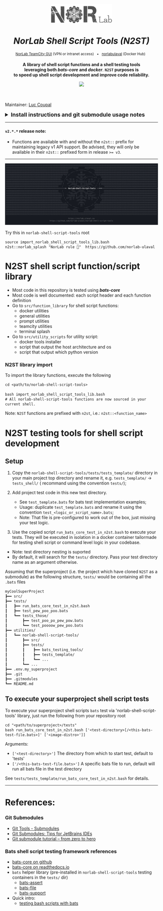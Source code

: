 <div align="center">
<br>
<br>
<a href="https://norlab.ulaval.ca">
<img src="visual/norlab_logo_acronym_dark.png" width="200">
</a>
<br>

# _NorLab Shell Script Tools (N2ST)_

</div>


[//]: # (<b>Project related link: </b> &nbsp; )

[//]: # (Project related link:)
<div align="center">
<p>
<sup>
<a href="https://http://132.203.26.125:8111">NorLab TeamCity GUI</a>
(VPN or intranet access) &nbsp; • &nbsp;  
<a href="https://hub.docker.com/repositories/norlabulaval">norlabulaval</a>
(Docker Hub) &nbsp;


</sup>
</p>  

**A library of shell script functions and a shell testing tools 
<br>
leveraging both _**bats-core**_ and _**docker**_**. **`N2ST` purposes is 
<br>
to speed up shell script development and improve code reliability.**

<img src="https://img.shields.io/static/v1?label=powered by JetBrains TeamCity&message=CI/CD&color=green?style=plastic&logo=teamcity" />
<br>
<br>

</div>
<br>

Maintainer: [Luc Coupal](https://redleader962.github.io)


<details>
  <summary style="font-weight: bolder;font-size: large;"><b> Install instructions and git submodule usage notes </b></summary>

Just clone the *norlab-shell-script-tools* as a submodule in your project repository (ie the
_superproject_), in an arbitrary directory eg.: `my-project/utilities/`.

Procedure
```bash
cd <my-project>
mkdir utilities

git submodule init

git submodule \
  add https://github.com/norlab-ulaval/norlab-shell-script-tools.git \
  utilities/norlab-shell-script-tools

# Traverse the submodule recursively to fetch any sub-submodule
git submodule update --remote --recursive --init

# Commit the submodule to your repository
git add .gitmodules
git add utilities/norlab-shell-script-tools
git commit -m 'Added norlab-shell-script-tools submodule to repository'
```

### Notes on submodule

To **clone** your repository and its submodule at the same time, use

```bash
git clone --recurse-submodules
```

Be advise, submodules are a snapshot at a specific commit of the *norlab-shell-script-tools*
repository. To **update the submodule** to its latest commit, use

```
[sudo] git submodule update --remote --recursive --init [--force]
```

Notes:

- Add the `--force` flag if you want to reset the submodule and throw away local changes to it.
  This is equivalent to performing `git checkout --force` when `cd` in the submodule root
  directory.
- Add `sudo` if you get an error such
  as `error: unable to unlink old '<name-of-a-file>': Permission denied`

To set the submodule to **point to a different branch**, use

```bash
cd <the/submodule/directory>
git checkout the_submodule_feature_branch_name
```

and use the `--recurse-submodules` flag when switching branch in your main project

```bash
cd <your/project/root>
git checkout --recurse-submodules the_feature_branch_name
```

---

### Commiting to submodule from the main project (the one where the submodule is cloned)

#### If you encounter `error: insufficient permission for adding an object to repository database ...`

```shell
# Change the `.git/objects` permissions
cd <main/project/root>/.git/objects/
chown -R $(id -un):$(id -gn) *
#       <yourname>:<yourgroup>

# Share the git repository (the submodule) with a Group
cd ../../<the/submodule/root>/
git config core.sharedRepository group
# Note: dont replace the keyword "group"
```

This should solve the problem permanently.

</details>

---

#### `v2.*.*` release note:

- Functions are available with and without the `n2st::` prefix for maintaining legacy v1 API
  support. 
  Be advised, they will only be available in their `n2st::` prefixed form in release `>= v3`. 

--- 

![](visual/N2ST_slash.jpg)

Try this in `norlab-shell-script-tools` root
```shell
source import_norlab_shell_script_tools_lib.bash
n2st::norlab_splash "NorLab rule 🦾"  https://github.com/norlab-ulaval
```


# N2ST shell script function/script library
- Most code in this repository is tested using _**bats-core**_
- Most code is well documented: each script header and each function definition 
- Go to `src/function_library` for shell script functions:
  - docker utilities
  - general utilities
  - prompt utilities
  - teamcity utilities
  - terminal splash
- Go to `src/utility_scripts` for utility script:
  - docker tools installer
  - script that output the host architecture and os 
  - script that output which python version

### N2ST library import
To import the library functions, execute the following
```shell
cd <path/to/norlab-shell-script-tools>

bash import_norlab_shell_script_tools_lib.bash
# All norlab-shell-script-tools functions are now sourced in your current shell. 
```
Note: `N2ST` functions are prefixed with `n2st`, i.e.: `n2st::<function_name>`
  

# N2ST testing tools for shell script development

## Setup

1. Copy the `norlab-shell-script-tools/tests/tests_template/` directory in your main project top
   directory and rename it, e.g. `tests_template/` → `tests_shell/` ( recommand using the
   convention `tests/`);
2. Add project test code in this new test directory.

   - See `test_template.bats` for bats test implementation examples;
   - Usage: duplicate `test_template.bats` and rename it using the
     convention `test_<logic_or_script_name>.bats`;
   - Note: That file is pre-configured to work out of the box, just missing your test logic.

3. Use the copied script `run_bats_core_test_in_n2st.bash` to execute your tests. 
   They will be executed in isolation in a docker container tailormade for testing shell script or command level logic in your codebase.

- Note: test directory nesting is suported
- By default, it will search for the `tests/` directory. Pass your test directory name as an
  argument otherwise.

Assuming that the superproject (i.e. the project which have cloned `N2ST` as a
submodule) as the following structure, `tests/` would be containing all the `.bats` files

```shell
myCoolSuperProject
┣━━ src/
┣━━ tests/
┃   ┣━━ run_bats_core_test_in_n2st.bash
┃   ┣━━ test_pew_poo_poo.bats
┃   ┗━━ tests_those/
┃       ┣━━ test_poo_po_pew_pow.bats
┃       ┗━━ test_poooow_pew_poo.bats
┣━━ utilities/
┃   ┗━━ norlab-shell-script-tools/
┃       ┣━━ src/
┃       ┣━━ tests/
┃       ┃    ┣━━ bats_testing_tools/
┃       ┃    ┣━━ tests_template/
┃       ┃    ┗━━ ...
┃       ┗━━ ...
┣━━ .env.my_superproject
┣━━ .git
┣━━ .gitmodules
┗━━ README.md
```

## To execute your superproject shell script tests

To execute your superproject shell scripts `bats` test via 'norlab-shell-script-tools' library,
just run the following from your repository root 

```shell
cd "<path/to/superproject>/tests"
bash run_bats_core_test_in_n2st.bash ['<test-directory>[/<this-bats-test-file.bats>]' ['<image-distro>']]
```

Arguments:

- `['<test-directory>']`            The directory from which to start test, default to 'tests'
- `['/<this-bats-test-file.bats>']`  A specific bats file to run, default will run all bats file in
  the test directory

See `tests/tests_template/run_bats_core_test_in_n2st.bash` for details.

---

# References:

### Git Submodules

- [Git Tools - Submodules](https://git-scm.com/book/en/v2/Git-Tools-Submodules)
- [Git Submodules: Tips for JetBrains IDEs](https://www.stevestreeting.com/2022/09/20/git-submodules-tips-for-jetbrains-ides/)
- [Git submodule tutorial – from zero to hero](https://www.augmentedmind.de/2020/06/07/git-submodule-tutorial/)

### Bats shell script testing framework references

- [bats-core on github](https://github.com/bats-core/bats-core)
- [bats-core on readthedocs.io](https://bats-core.readthedocs.io)
- `bats` helper library (pre-installed in `norlab-shell-script-tools` testing containers in
  the `tests/` dir)
  - [bats-assert](https://github.com/bats-core/bats-assert)
  - [bats-file](https://github.com/bats-core/bats-file)
  - [bats-support](https://github.com/bats-core/bats-support)
- Quick intro:
  - [testing bash scripts with bats](https://www.baeldung.com/linux/testing-bash-scripts-bats)
 
